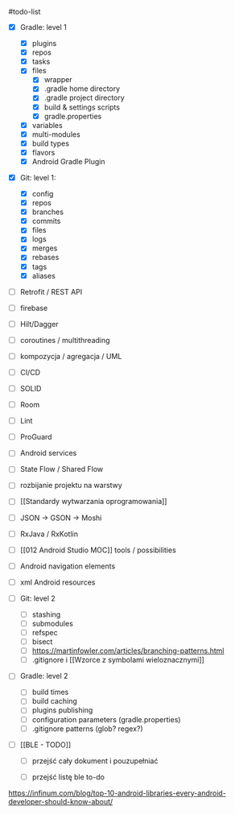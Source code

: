 #todo-list 

- [x] Gradle: level 1
	- [x] plugins
	- [x] repos
	- [x] tasks
	- [x] files
		- [x] wrapper
		- [x] .gradle home directory
		- [x] .gradle project directory
		- [x] build & settings scripts
		- [x] gradle.properties
	- [x] variables
	- [x] multi-modules
	- [x] build types
	- [x] flavors
	- [x] Android Gradle Plugin
- [x] Git: level 1:
	- [x] config
	- [x] repos
	- [x] branches
	- [x] commits
	- [x] files
	- [x] logs
	- [x] merges
	- [x] rebases
	- [x] tags
	- [x] aliases
- [ ] Retrofit / REST API
- [ ] firebase
- [ ] Hilt/Dagger
- [ ] coroutines / multithreading
- [ ] kompozycja / agregacja / UML
- [ ] CI/CD
- [ ] SOLID
- [ ] Room
- [ ] Lint
- [ ] ProGuard
- [ ] Android services

- [ ] State Flow / Shared Flow
- [ ] rozbijanie projektu na warstwy
- [ ] [[Standardy wytwarzania oprogramowania]]
- [ ] JSON -> GSON -> Moshi
- [ ] RxJava / RxKotlin

- [ ] [[012 Android Studio MOC]] tools / possibilities
- [ ] Android navigation elements
- [ ] xml Android resources
- [ ] Git: level 2
	- [ ] stashing
	- [ ] submodules
	- [ ] refspec
	- [ ] bisect
	- [ ] https://martinfowler.com/articles/branching-patterns.html
	- [ ] .gitignore i [[Wzorce z symbolami wieloznacznymi]]
- [ ] Gradle: level 2
	- [ ] build times
	- [ ] build caching
	- [ ] plugins publishing
	- [ ] configuration parameters (gradle.properties)
	- [ ] .gitignore patterns (glob? regex?)

- [ ] [[BLE - TODO]]
	- [ ] przejść cały dokument i pouzupełniać
	- [ ] przejść listę ble to-do


https://infinum.com/blog/top-10-android-libraries-every-android-developer-should-know-about/